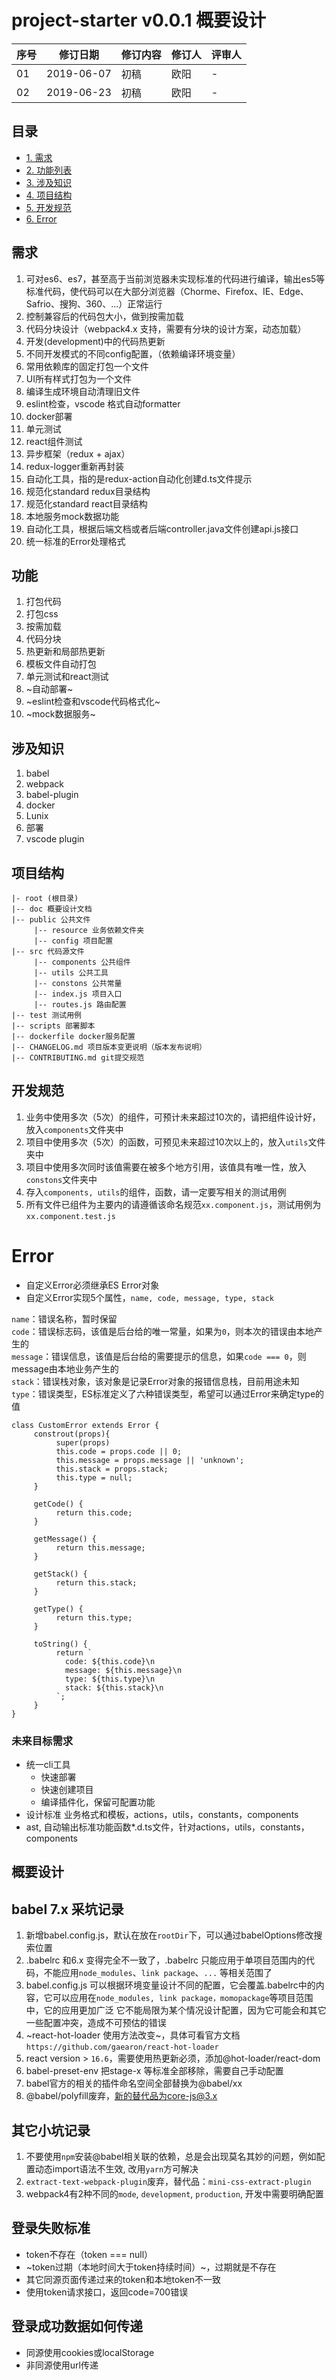 # project-starter v0.0.1 概要设计

序号 | 修订日期    | 修订内容 | 修订人 | 评审人
---- | ---------- | -------- | ----- | -----
01   | 2019-06-07 | 初稿     | 欧阳 | -
02   | 2019-06-23 | 初稿     | 欧阳 | -

## 目录

* [1. 需求](#需求)
* [2. 功能列表](#功能)
* [3. 涉及知识](#涉及知识)
* [4. 项目结构](#项目结构)
* [5. 开发规范](#开发规范)
* [6. Error](#Error)

## 需求
1. 可对es6、es7，甚至高于当前浏览器未实现标准的代码进行编译，输出es5等标准代码，使代码可以在大部分浏览器（Chorme、Firefox、IE、Edge、Safrio、搜狗、360、...）正常运行
2. 控制兼容后的代码包大小，做到按需加载
3. 代码分块设计（webpack4.x 支持，需要有分块的设计方案，动态加载）
4. 开发(development)中的代码热更新
5. 不同开发模式的不同config配置，（依赖编译环境变量）
6. 常用依赖库的固定打包一个文件
7. UI所有样式打包为一个文件
8. 编译生成环境自动清理旧文件
9. eslint检查，vscode 格式自动formatter
10. docker部署
11. 单元测试
12. react组件测试
13. 异步框架（redux + ajax）
14. redux-logger重新再封装
15. 自动化工具，指的是redux-action自动化创建d.ts文件提示
16. 规范化standard redux目录结构
17. 规范化standard react目录结构
18. 本地服务mock数据功能
19. 自动化工具，根据后端文档或者后端controller.java文件创建api.js接口
20. 统一标准的Error处理格式

## 功能
1. 打包代码
2. 打包css
3. 按需加载
4. 代码分块
5. 热更新和局部热更新
6. 模板文件自动打包
7. 单元测试和react测试
8. ~自动部署~
9. ~eslint检查和vscode代码格式化~
10. ~mock数据服务~

## 涉及知识
1. babel 
2. webpack
3. babel-plugin
4. docker
5. Lunix
6. 部署
7. vscode plugin


## 项目结构
```
|- root (根目录)
|-- doc 概要设计文档
|-- public 公共文件
     |-- resource 业务依赖文件夹
     |-- config 项目配置
|-- src 代码源文件
     |-- components 公共组件
     |-- utils 公共工具
     |-- constons 公共常量
     |-- index.js 项目入口
     |-- routes.js 路由配置
|-- test 测试用例
|-- scripts 部署脚本
|-- dockerfile docker服务配置
|-- CHANGELOG.md 项目版本变更说明（版本发布说明）
|-- CONTRIBUTING.md git提交规范
```


## 开发规范

1. 业务中使用多次（5次）的组件，可预计未来超过10次的，请把组件设计好，放入`components`文件夹中
2. 项目中使用多次（5次）的函数，可预见未来超过10次以上的，放入`utils`文件夹中
3. 项目中使用多次同时该值需要在被多个地方引用，该值具有唯一性，放入`constons`文件夹中
4. 存入`components, utils`的组件，函数，请一定要写相关的测试用例
5. 所有文件已组件为主要内的请遵循该命名规范`xx.component.js`，测试用例为`xx.component.test.js`


# Error

* 自定义Error必须继承ES Error对象
* 自定义Error实现5个属性，`name, code, message, type, stack`

`name`：错误名称，暂时保留 <br>
`code`：错误标志码，该值是后台给的唯一常量，如果为`0`，则本次的错误由本地产生的 <br>
`message`：错误信息，该值是后台给的需要提示的信息，如果`code === 0`，则message由本地业务产生的 <br>
`stack`：错误栈对象，该对象是记录Error对象的报错信息栈，目前用途未知 <br>
`type`：错误类型，ES标准定义了六种错误类型，希望可以通过Error来确定type的值 <br>


```
class CustomError extends Error {
     constrout(props){
          super(props)
          this.code = props.code || 0;
          this.message = props.message || 'unknown';
          this.stack = props.stack;
          this.type = null;
     }

     getCode() {
          return this.code;
     }

     getMessage() {
          return this.message;
     }

     getStack() {
          return this.stack;
     }

     getType() {
          return this.type;
     }

     toString() {
          return `
            code: ${this.code}\n
            message: ${this.message}\n
            type: ${this.type}\n
            stack: ${this.stack}\n
          `;
     }
}
```

### 未来目标需求
* 统一cli工具
     * 快速部署
     * 快速创建项目 
     * 编译插件化，保留可配置功能 
* 设计标准 业务格式和模板，actions，utils，constants，components
* ast, 自动输出标准功能函数*.d.ts文件，针对actions，utils，constants，components


## 概要设计


## babel 7.x 采坑记录

1. 新增babel.config.js，默认在放在`rootDir`下，可以通过babelOptions修改搜索位置
2. .babelrc 和6.x 变得完全不一致了，.babelrc 只能应用于单项目范围内的代码，不能应用`node_modules`、`link package`、`...` 等相关范围了
3. babel.config.js 可以根据环境变量设计不同的配置，它会覆盖.babelrc中的内容，它可以应用在`node_modules, link package，momopackage`等项目范围中，它的应用更加广泛
它不能局限为某个情况设计配置，因为它可能会和其它一些配置冲突，造成不可预估的错误
4. ~react-hot-loader 使用方法改变~，具体可看官方文档`https://github.com/gaearon/react-hot-loader`
5. react version > `16.6`，需要使用热更新必须，添加@hot-loader/react-dom
6. babel-preset-env 把stage-x 等标准全部移除，需要自己手动配置
7. babel官方的相关的插件命名空间全部替换为@babel/xx
8. @babel/polyfill废弃，新的替代品为core-js@3.x

## 其它小坑记录
1. 不要使用`npm`安装@babel相关联的依赖，总是会出现莫名其妙的问题，例如配置动态import语法不生效, 改用`yarn`方可解决
2. `extract-text-webpack-plugin`废弃，替代品：`mini-css-extract-plugin`
3. webpack4有2种不同的`mode`, `development`, `production`, 开发中需要明确配置

## 登录失败标准
* token不存在（token === null）
* ~token过期（本地时间大于token持续时间）~，过期就是不存在
* 其它同源页面传递过来的token和本地token不一致
* 使用token请求接口，返回code=700错误

## 登录成功数据如何传递
* 同源使用cookies或localStorage
* 非同源使用url传递